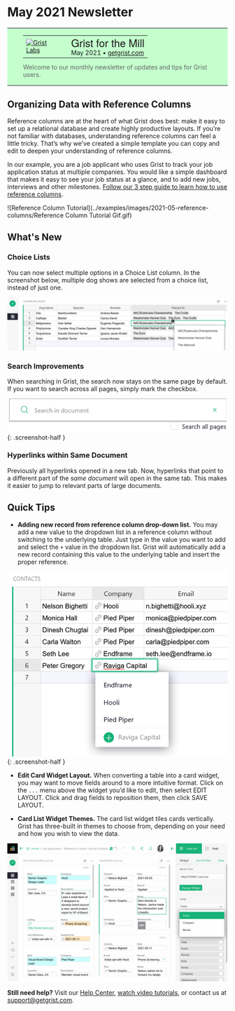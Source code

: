 # May 2021 Newsletter

<style>
  /* restore some poorly overridden defaults */
  .newsletter-header .table {
    background-color: initial;
    border: initial;
  }
  .newsletter-header .table > tbody > tr > td {
    padding: initial;
    border: initial;
    vertical-align: initial;
  }
  .newsletter-header img.header-img {
    padding: initial;
    max-width: initial;
    display: initial;
    padding: initial;
    line-height: initial;
    background-color: initial;
    border: initial;
    border-radius: initial;
    margin: initial;
  }

  /* copy newsletter styles, with a prefix for sufficient specificity */
  .newsletter-header .header {
    border: none;
    padding: 0;
    margin: 0;
  }
  .newsletter-header table > tbody > tr > td.header-image {
    width: 80px;
    padding-right: 16px;
  }
  .newsletter-header table > tbody > tr > td.header-text {
    background-color: #c4ffcd;
    padding: 16px 36px;
  }
  .newsletter-header table.header-top {
    border: none;
    padding: 0;
    margin: 0;
    width: 100%;
  }
  .header-title {
    font-family: Helvetica Neue, Helvetica, Arial, sans-serif;
    font-size: 24px;
    line-height: 28px;
  }
  .header-month {
  }
  .header-welcome {
    margin-top: 12px;
    color: #666666;
  }
</style>
<div class="newsletter-header">
<table class="header" cellpadding="0" cellspacing="0" border="0"><tr>
  <td class="header-text">
    <table class="header-top"><tr>
      <td class="header-image">
        <a href="https://www.getgrist.com">
          <img class="header-img" src="/images/newsletters/grist-labs.png" width="80" height="80" alt="Grist Labs" border="0">
        </a>
      </td>
      <td class="header-top-text">
        <div class="header-title">Grist for the Mill</div>
        <div class="header-month">May 2021
          &#8226; <a href="https://www.getgrist.com/">getgrist.com</a></div>
      </td>
    </tr></table>
    <div class="header-welcome">
      Welcome to our monthly newsletter of updates and tips for Grist users.
    </div>
  </td>
</tr></table>
</div>

## Organizing Data with Reference Columns

Reference columns are at the heart of what Grist does best: make it easy to set up a relational
database and create highly productive layouts.  If you’re not familiar with databases,
understanding reference columns can feel a little tricky.  That’s why we’ve created a simple
template you can copy and edit to deepen your understanding of reference columns.

In our example, you are a job applicant who uses Grist to track your job application status at
multiple companies. You would like a simple dashboard that makes it easy to see your job status at
a glance, and to add new jobs, interviews and other milestones. [Follow our 3 step guide to learn
how to use reference columns](../examples/2021-05-reference-columns.md).

![Reference Column Tutorial](../examples/images/2021-05-reference-columns/Reference Column Tutorial Gif.gif)


## What's New

### Choice Lists

You can now select multiple options in a Choice List column. In the screenshot below, multiple dog
shows are selected from a choice list, instead of just one.

![Choice List](../images/newsletters/2021-05/choice-list.png)

### Search Improvements

When searching in Grist, the search now stays on the same page by default. If you want to search
across all pages, simply mark the checkbox.

<span class="screenshot-large">*![Improved Search](../images/newsletters/2021-05/improved-search.png)*</span>
{: .screenshot-half }

### Hyperlinks within Same Document

Previously all hyperlinks opened in a new tab. Now, hyperlinks that point to a different part of
the *same document* will open in the same tab. This makes it easier to jump to relevant parts of
large documents.


## Quick Tips

- **Adding new record from reference column drop-down list.** You may add a new value to the
  dropdown list in a reference column without switching to the underlying table. Just type in the
  value you want to add and select the `+` value in the dropdown list. Grist will automatically
  add a new record containing this value to the underlying table and insert the proper reference.


<span class="screenshot-large">*![Add record to underlying table](../images/newsletters/2021-05/add-record-to-underlying-table.png)*</span>
{: .screenshot-half }

- **Edit Card Widget Layout.** When converting a table into a card widget, you may want to move
  fields around to a more intuitive format. Click on the `...` menu above the widget you’d like to
  edit, then select EDIT LAYOUT. Click and drag fields to reposition them, then click SAVE LAYOUT.

- **Card List Widget Themes.** The card list widget tiles cards vertically. Grist has three-built in themes to choose from, depending on your need and how you wish to view the data.

![Card List Themes](../images/newsletters/2021-05/card-list-themes.gif)

**Still need help?** Visit our [Help Center](../index.md), [watch video
tutorials](https://www.youtube.com/playlist?list=PL3Q9Tu1JOy_4Mq8JlcjZXEMyJY69kda44), or contact
us at <support@getgrist.com>.

